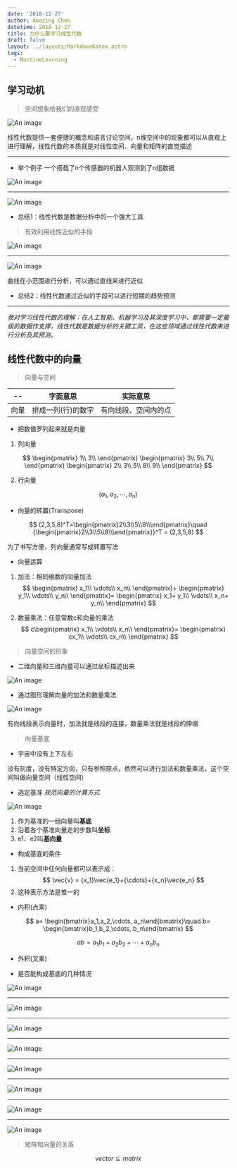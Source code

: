 ```yaml
---
date: '2018-12-27'
author: Amazing Chen
datetime: 2018-12-27
title: 为什么要学习线性代数
draft: false
layout: ../layouts/MarkdownKatex.astro
tags:
  - MachineLearning
---
```


## 学习动机

> 空间想象给我们的直观感受

![An image](/assets/images/Math/linear_1_1.png)

线性代数提供一套便捷的概念和语言讨论空间，n维空间中的现象都可以从直观上进行理解，线性代数的本质就是对线性空间、向量和矩阵的直觉描述

---

- 举个例子
一个搭载了n个传感器的机器人观测到了n组数据

![An image](/assets/images/Math/linear_1_2.png)

---
![An image](/assets/images/Math/linear_1_3.png)

- 总结1：线性代数是数据分析中的一个强大工具

>有效利用线性近似的手段

![An image](/assets/images/Math/linear_1_4.png)

---

![An image](/assets/images/Math/linear_1_5.png)

曲线在小范围进行分析，可以通过直线来进行近似

- 总结2：线性代数通过近似的手段可以进行短期的趋势预测

---

*我对学习线性代数的理解：在人工智能、机器学习及其深度学习中，都需要一定量级的数据作支撑，线性代数是数据分析的关键工具，在这些领域通过线性代数来进行分析及其预测。*

## 线性代数中的向量

> 向量与空间

 -- | 字面意思 | 实际意思
---|---| ---
向量|排成一列(行)的数字 | 有向线段、空间内的点

- 把数值罗列起来就是向量

1. 列向量

$$
\begin{pmatrix}
                1\\
                3\\
                \end{pmatrix}
              \begin{pmatrix}
                              3\\
                              5\\
                              7\\
                              \end{pmatrix}
                \begin{pmatrix}
                2\\
                3\\
                5\\
                8\\
                9\\
                \end{pmatrix}
$$





2. 行向量

$$ 
(a_1,a_2,\cdots,a_n)
$$

- 向量的转置(Transpose)

$$
(2,3,5,8)^T=\begin{pmatrix}2\\3\\5\\8\\\end{pmatrix}\quad
{\begin{pmatrix}2\\3\\5\\8\\\end{pmatrix}}^T = (2,3,5,8)
$$

为了书写方便，列向量通常写成转置写法

- 向量运算

1. 加法：相同维数的向量加法
$$
              \begin{pmatrix}
              x_1\\
              \vdots\\
              x_n\\
              \end{pmatrix}+
                  \begin{pmatrix}
                            y_1\\
                            \vdots\\
                            y_n\\
                            \end{pmatrix}=
                                 \begin{pmatrix}
                                                       x_1+ y_1\\
                                                        \vdots\\
                                                       x_n+ y_n\\
                                                        \end{pmatrix}
 $$


2. 数量乘法：任意常数c和向量的乘法
$$
              c\begin{pmatrix}
              x_1\\
              \vdots\\
              x_n\\
              \end{pmatrix}=
                                 \begin{pmatrix}
                                                       cx_1\\
                                                        \vdots\\
                                                       cx_n\\
                                                        \end{pmatrix}
$$

> 向量空间的形象

- 二维向量和三维向量可以通过坐标描述出来

![An image](/assets/images/Math/linear_1_7.png)

- 通过图形理解向量的加法和数量乘法

![An image](/assets/images/Math/linear_1_8.png)

有向线段表示向量时，加法就是线段的连接，数量乘法就是线段的伸缩

> 向量基底

- 宇宙中没有上下左右

没有刻度，没有特定方向，只有参照原点，依然可以进行加法和数量乘法，这个空间叫做向量空间（线性空间）

- 选定基准
*规范向量的计算方式*

![An image](/assets/images/Math/linear_1_9.png)

1. 作为基准的一组向量叫**基底**
2. 沿着各个基准向量走的步数叫**坐标**
3. e1、e2叫**基向量**

- 构成基底的条件

1. 当前空间中任何向量都可以表示成：
$$
\vec{v} = {x_1}\vec{e_1}+{\cdots}+{x_n}\vec{e_n}
$$
2. 这种表示方法是惟一的

- 内积(点乘)

$$
a= \begin{bmatrix}a_1,a_2,\cdots, a_n\end{bmatrix}\quad
b= \begin{bmatrix}b_1,b_2,\cdots, b_n\end{bmatrix}
$$

$$
ab = a_1b_1+a_2b_2+ \cdots+ a_nb_n
$$

- 外积(叉乘)

- 是否能构成基底的几种情况

![An image](/assets/images/Math/linear_1_10.png)

---
![An image](/assets/images/Math/linear_1_11.png)

---
![An image](/assets/images/Math/linear_1_12.png)

---
![An image](/assets/images/Math/linear_1_13.png)

---
![An image](/assets/images/Math/linear_1_14.png)

---
![An image](/assets/images/Math/linear_1_15.png)

---
![An image](/assets/images/Math/linear_1_16.png)

---
![An image](/assets/images/Math/linear_1_17.png)

>矩阵和向量的关系

$$
vector\subseteq matrix
$$
